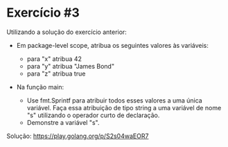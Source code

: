 #  Exercício #3

Utilizando a solução do exercício anterior:

- Em package-level scope, atribua os seguintes valores às variáveis:
    - para "x" atribua 42
    - para "y" atribua "James Bond"
    - para "z" atribua true

- Na função main:
    - Use fmt.Sprintf para atribuir todos esses valores a uma única variável. Faça essa atribuição de tipo string a uma variável de nome "s" utilizando o operador curto de declaração.
    - Demonstre a variável "s".

Solução: https://play.golang.org/p/S2s04waEOR7